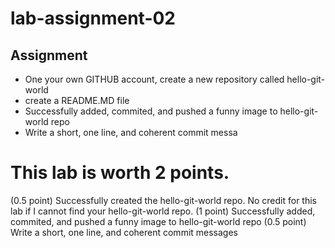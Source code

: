 # lab-assignment-02

## Assignment
* One your own GITHUB account, create a new repository called hello-git-world
* create a README.MD file 
* Successfully added, commited, and pushed a funny image to hello-git-world repo
* Write a short, one line, and coherent commit messa

# This lab is worth 2 points.

(0.5 point) Successfully created the hello-git-world repo. No credit for this lab if I cannot find your hello-git-world repo.
(1 point) Successfully added, commited, and pushed a funny image to hello-git-world repo
(0.5 point) Write a short, one line, and coherent commit messages
